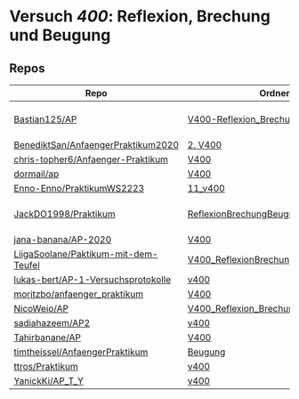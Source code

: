 # Versuch *400*: Reflexion, Brechung und Beugung

## Repos

|                                        Repo                                        |                                                             Ordner                                                             |                                                                                                                                                              PDFs                                                                                                                                                              |
|------------------------------------------------------------------------------------|--------------------------------------------------------------------------------------------------------------------------------|--------------------------------------------------------------------------------------------------------------------------------------------------------------------------------------------------------------------------------------------------------------------------------------------------------------------------------|
|[Bastian125/AP](../repo/Bastian125/AP)                                              |[V400-Reflexion_Brechung_Beugung](https://github.com/Bastian125/AP/tree/master/V400-Reflexion_Brechung_Beugung)                 |[400 - Reflexion, Brechung und Beugung.pdf](https://docs.google.com/viewer?url=https://raw.githubusercontent.com/Bastian125/AP/master/Versuche/400%20-%20Reflexion%2C%20Brechung%20und%20Beugung.pdf)                                                                                                                           |
|[BenediktSan/AnfaengerPraktikum2020](../repo/BenediktSan/AnfaengerPraktikum2020)    |[2. V400](https://github.com/BenediktSan/AnfaengerPraktikum2020/tree/main/Versuche%20Semester%20IV/2.%20V400)                   |[V400.pdf](https://docs.google.com/viewer?url=https://raw.githubusercontent.com/BenediktSan/AnfaengerPraktikum2020/main/Versuche%20Semester%20IV/2.%20V400/V400.pdf)                                                                                                                                                            |
|[chris-topher6/Anfaenger-Praktikum](../repo/chris-topher6/Anfaenger-Praktikum)      |[V400](https://github.com/chris-topher6/Anfaenger-Praktikum/tree/master/V400)                                                   |–                                                                                                                                                                                                                                                                                                                               |
|[dormail/ap](../repo/dormail/ap)                                                    |[V400](https://github.com/dormail/ap/tree/main/V400)                                                                            |[main.pdf](https://docs.google.com/viewer?url=https://raw.githubusercontent.com/NicoWeio/awesome-ap-pdfs/main/dormail%E2%88%95ap/400/main.pdf) \*                                                                                                                                                                               |
|[Enno-Enno/PraktikumWS2223](../repo/Enno-Enno/PraktikumWS2223)                      |[11_v400](https://github.com/Enno-Enno/PraktikumWS2223/tree/main/11_v400)                                                       |–                                                                                                                                                                                                                                                                                                                               |
|[JackDO1998/Praktikum](../repo/JackDO1998/Praktikum)                                |[ReflexionBrechungBeugung](https://github.com/JackDO1998/Praktikum/tree/main/ReflexionBrechungBeugung)                          |[main-zusammengefügt.pdf](https://docs.google.com/viewer?url=https://raw.githubusercontent.com/JackDO1998/Praktikum/main/ReflexionBrechungBeugung/main-zusammengef%C3%BCgt.pdf)<br/>[main.pdf](https://docs.google.com/viewer?url=https://raw.githubusercontent.com/JackDO1998/Praktikum/main/ReflexionBrechungBeugung/main.pdf)|
|[jana-banana/AP-2020](../repo/jana-banana/AP-2020)                                  |[V400](https://github.com/jana-banana/AP-2020/tree/main/we%20did%20that/V400)                                                   |[main.pdf](https://docs.google.com/viewer?url=https://raw.githubusercontent.com/NicoWeio/awesome-ap-pdfs/main/jana-banana%E2%88%95AP-2020/400/main.pdf) \*                                                                                                                                                                      |
|[LiigaSoolane/Paktikum-mit-dem-Teufel](../repo/LiigaSoolane/Paktikum-mit-dem-Teufel)|[V400_ReflexionBrechungBeugung](https://github.com/LiigaSoolane/Paktikum-mit-dem-Teufel/tree/main/V400_ReflexionBrechungBeugung)|–                                                                                                                                                                                                                                                                                                                               |
|[lukas-bert/AP-1-Versuchsprotokolle](../repo/lukas-bert/AP-1-Versuchsprotokolle)    |[v400](https://github.com/lukas-bert/AP-1-Versuchsprotokolle/tree/main/v400)                                                    |–                                                                                                                                                                                                                                                                                                                               |
|[moritzbo/anfaenger_praktikum](../repo/moritzbo/anfaenger_praktikum)                |[V400](https://github.com/moritzbo/anfaenger_praktikum/tree/main/V400)                                                          |–                                                                                                                                                                                                                                                                                                                               |
|[NicoWeio/AP](../repo/NicoWeio/AP)                                                  |[V400_Reflexion_Brechung_und_Beugung](https://github.com/NicoWeio/AP/tree/gh-pages/V400_Reflexion_Brechung_und_Beugung)         |[main.pdf](https://docs.google.com/viewer?url=https://raw.githubusercontent.com/NicoWeio/AP/gh-pages/V400_Reflexion_Brechung_und_Beugung/build/main.pdf)                                                                                                                                                                        |
|[sadiahazeem/AP2](../repo/sadiahazeem/AP2)                                          |[v400](https://github.com/sadiahazeem/AP2/tree/main/Optik/latex-template/v400)                                                  |[main.pdf](https://docs.google.com/viewer?url=https://raw.githubusercontent.com/NicoWeio/awesome-ap-pdfs/main/sadiahazeem%E2%88%95AP2/400/main.pdf) \*                                                                                                                                                                          |
|[Tahirbanane/AP](../repo/Tahirbanane/AP)                                            |[V400](https://github.com/Tahirbanane/AP/tree/main/V400)                                                                        |[main.pdf](https://docs.google.com/viewer?url=https://raw.githubusercontent.com/NicoWeio/awesome-ap-pdfs/main/Tahirbanane%E2%88%95AP/400/main.pdf) \*                                                                                                                                                                           |
|[timtheissel/AnfaengerPraktikum](../repo/timtheissel/AnfaengerPraktikum)            |[Beugung](https://github.com/timtheissel/AnfaengerPraktikum/tree/main/Beugung)                                                  |[V400.pdf](https://docs.google.com/viewer?url=https://raw.githubusercontent.com/timtheissel/AnfaengerPraktikum/main/Beugung/V400.pdf)                                                                                                                                                                                           |
|[ttros/Praktikum](../repo/ttros/Praktikum)                                          |[v400](https://github.com/ttros/Praktikum/tree/main/Protokolle/v400)                                                            |[main.pdf](https://docs.google.com/viewer?url=https://raw.githubusercontent.com/NicoWeio/awesome-ap-pdfs/main/ttros%E2%88%95Praktikum/400/main.pdf) \*                                                                                                                                                                          |
|[YanickKi/AP_T_Y](../repo/YanickKi/AP_T_Y)                                          |[v400](https://github.com/YanickKi/AP_T_Y/tree/main/v400)                                                                       |–                                                                                                                                                                                                                                                                                                                               |
